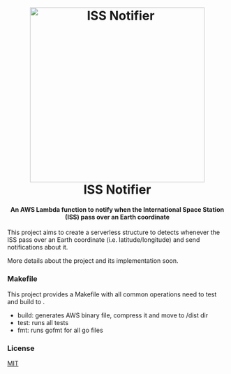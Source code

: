 <h1 align="center">
    <img src="https://cdn.rawgit.com/pedrolopesme/iss-notifier/34ac93b7/docs/iss_notifier.png" alt="ISS Notifier" width="400">
     <br /> ISS Notifier
</h1>

<h4 align="center"> An AWS Lambda function to notify when the International Space Station (ISS) pass over an Earth coordinate </h4>

This project aims to create a serverless structure to detects whenever the ISS 
pass over an Earth coordinate (i.e. latitude/longitude) and send notifications 
about it.

More details about the project and its implementation soon.


### Makefile
 
 This project provides a Makefile with all common operations need to test and build to .
 
 * build: generates AWS binary file, compress it and move to /dist dir
 * test: runs all tests
 * fmt: runs gofmt for all go files
 
 
### License
 
 [MIT](LICENSE.md)